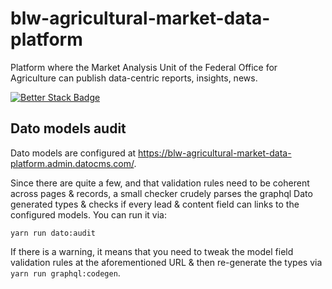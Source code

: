 # blw-agricultural-market-data-platform

Platform where the Market Analysis Unit of the Federal Office for Agriculture can publish data-centric reports, insights, news.

[![Better Stack Badge](https://uptime.betterstack.com/status-badges/v1/monitor/w73p.svg)](https://uptime.betterstack.com/?utm_source=status_badge)

## Dato models audit

Dato models are configured at https://blw-agricultural-market-data-platform.admin.datocms.com/.

Since there are quite a few, and that validation rules need to be coherent across pages & records,
a small checker crudely parses the graphql Dato generated types & checks if every lead & content
field can links to the configured models. You can run it via:

```
yarn run dato:audit
```

If there is a warning, it means that you need to tweak the model field validation rules at the
aforementioned URL & then re-generate the types via `yarn run graphql:codegen`.
